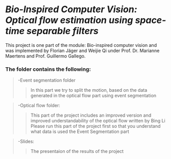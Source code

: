 # *Bio-Inspired Computer Vision:  Optical flow estimation using space-time separable filters*
This project is one part of the module: Bio-inspired computer vision and was implemented by Florian Jäger and Weijie Qi under Prof. Dr. Marianne Maertens and Prof. Guillermo Gallego.
  
### The folder contains the following:  

>-Event segmentation folder
>> In this part we try to split the motion, based on the data generated in the optical flow part using event segmentation

>-Optical flow folder:
>> This part of the project includes an improved version and improved understandability of the optical flow written by Bing Li
>> Please run this part of the project first so that you understand what data is used the Event Segmentation part 

>-Slides:
>> The presentaion of the results of the project